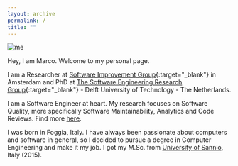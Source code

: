 ```yaml
---
layout: archive
permalink: /
title: ""
---
```


![me](../images/portrait.jpg)

Hey, I am Marco. Welcome to my personal page. 

I am a Researcher at [Software Improvement Group](https://sig.eu/){:target="_blank"} in Amsterdam
and PhD at [The Software Engineering Research Group](https://serg-delft.github.io/){:target="_blank"} - 
Delft University of Technology - The Netherlands.

I am a Software Engineer at heart. My research focuses on Software Quality, more 
specifically Software Maintainability, Analytics and Code Reviews.
Find more [here](/research).

I was born in Foggia, Italy. I have always been passionate about computers and 
software in general, so I decided to pursue a degree in Computer Engineering and
make it my job. I got my M.Sc. from 
[University of Sannio](https://www.ding.unisannio.it), Italy (2015).
